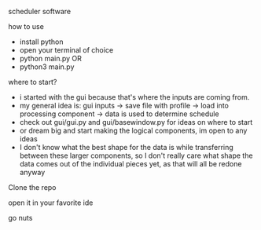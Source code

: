 scheduler software

how to use
- install python
- open your terminal of choice
- python main.py
      OR
- python3 main.py


where to start? 
- i started with the gui because that's where the inputs are coming from.
- my general idea is: gui inputs -> save file with profile -> load into processing component -> data is used to determine schedule
- check out gui/gui.py and gui/basewindow.py for ideas on where to start
- or dream big and start making the logical components, im open to any ideas
- I don't know what the best shape for the data is while transferring between these larger components, so I don't really care what shape the data comes out of the individual pieces yet, as that will all be redone anyway
  

Clone the repo

open it in your favorite ide

go nuts
